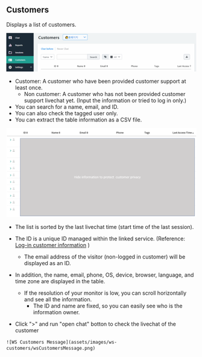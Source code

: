## Customers

Displays a list of customers.
  
![WS Customers Search](assets/images/ws-customers/wsCustomerSearch.png)

  - Customer: A customer who have been provided customer support at least once.
    - Non customer: A customer who has not been provided customer support livechat yet. (Input the information or tried to log in only.)
  - You can search for a name, email, and ID.
  - You can also check the tagged user only.
  - You can extract the table information as a CSV file.

![WS Customers](assets/images/ws-customers/wsCustomers.png)

  - The list is sorted by the last livechat time (start time of the last session).
  - The ID is a unique ID managed within the linked service. (Reference: [Log-in customer information](http://guide.gitple.io/#/en/web-sdk?id=homepage-application-guide) ) 
    - The email address of the visitor (non-logged in customer) will be displayed as an ID.
  - In addition, the name, email, phone, OS, device, browser, language, and time zone are displayed in the table.
    - If the resolution of your monitor is low, you can scroll horizontally and see all the information.
      - The ID and name are fixed, so you can easily see who is the information owner.

  -  Click ">" and run "open chat" botton to check the livechat of the customer 
  
    ![WS Customers Message](assets/images/ws-customers/wsCustomersMessage.png)


